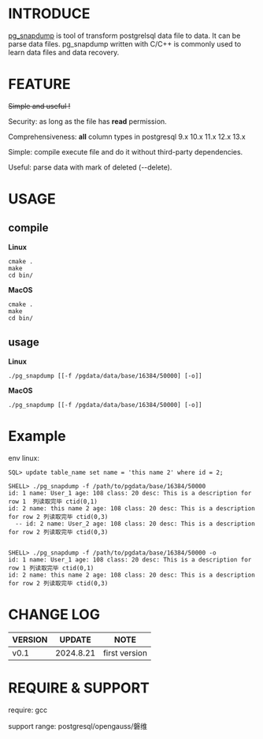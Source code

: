 # INTRODUCE


[pg_snapdump](https://github.com/baijiu1/pg_snapdump) is tool of transform postgrelsql data file to data. It can be parse data files. pg_snapdump written with C/C++ is commonly used to learn data files and data recovery.



# FEATURE

~~Simple and useful !~~

Security: as long as the file has **read** permission.

Comprehensiveness: **all** column types in postgresql 9.x 10.x 11.x 12.x 13.x

Simple: compile execute file and do it without third-party dependencies.

Useful: parse data with mark of deleted (--delete).





# USAGE


## compile

**Linux**

```shell
cmake .
make
cd bin/
```

**MacOS**

```shell
cmake .
make
cd bin/
```

## usage

**Linux**

```shell
./pg_snapdump [[-f /pgdata/data/base/16384/50000] [-o]]
```

**MacOS**

```shell
./pg_snapdump [[-f /pgdata/data/base/16384/50000] [-o]]
```


# Example

env linux:

```shell
SQL> update table_name set name = 'this name 2' where id = 2;

SHELL> ./pg_snapdump -f /path/to/pgdata/base/16384/50000 
id: 1 name: User_1 age: 108 class: 20 desc: This is a description for row 1  列读取完毕 ctid(0,1)
id: 2 name: this name 2 age: 108 class: 20 desc: This is a description for row 2 列读取完毕 ctid(0,3)
  -- id: 2 name: User_2 age: 108 class: 20 desc: This is a description for row 2 列读取完毕 ctid(0,3)


SHELL> ./pg_snapdump -f /path/to/pgdata/base/16384/50000 -o
id: 1 name: User_1 age: 108 class: 20 desc: This is a description for row 1 列读取完毕 ctid(0,1)
id: 2 name: this name 2 age: 108 class: 20 desc: This is a description for row 2 列读取完毕 ctid(0,3)
```


# CHANGE LOG

| VERSION | UPDATE     | NOTE                                     |
| ------- | ---------- | ---------------------------------------- |
| v0.1    | 2024.8.21  | first version                            |





# REQUIRE & SUPPORT

require: gcc

support range: postgresql/opengauss/磐维

